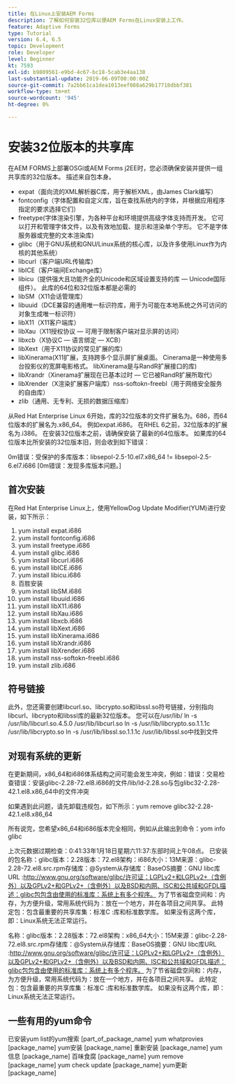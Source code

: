 ```yaml
---
title: 在Linux上安装AEM Forms
description: 了解如何安装32位库以便AEM Forms在Linux安装上工作。
feature: Adaptive Forms
type: Tutorial
version: 6.4, 6.5
topic: Development
role: Developer
level: Beginner
kt: 7593
exl-id: b9809561-e9bd-4c67-bc18-5cab3e4aa138
last-substantial-update: 2019-06-09T00:00:00Z
source-git-commit: 7a2bb61ca1dea1013eef088a629b17718dbbf381
workflow-type: tm+mt
source-wordcount: '945'
ht-degree: 0%

---
```


# 安装32位版本的共享库

在AEM FORMS上部署OSGi或AEM Forms j2EE时，您必须确保安装并提供一组共享库的32位版本。  描述来自包本身。

* expat（面向流的XML解析器C库，用于解析XML，由James Clark编写）
* fontconfig（字体配置和自定义库，旨在查找系统内的字体，并根据应用程序指定的要求选择它们）
* freetype(字体渲染引擎，为各种平台和环境提供高级字体支持而开发。 它可以打开和管理字体文件，以及有效地加载、提示和渲染单个字形。 它不是字体服务器或完整的文本渲染库)
* glibc（用于GNU系统和GNU/Linux系统的核心库，以及许多使用Linux作为内核的其他系统）
* libcurl（客户端URL传输库）
* libICE（客户端间Exchange库）
* libicu（提供强大且功能齐全的Unicode和区域设置支持的库 — Unicode国际组件）。 此库的64位和32位版本都是必需的
* libSM（X11会话管理库）
* libuuid（DCE兼容的通用唯一标识符库，用于为可能在本地系统之外可访问的对象生成唯一标识符）
* libX11（X11客户端库）
* libXau（X11授权协议 — 可用于限制客户端对显示屏的访问）
* libxcb（X协议C — 语言绑定 — XCB）
* libXext（用于X11协议的常见扩展的库）
* libXinerama(X11扩展，支持跨多个显示屏扩展桌面。 Cinerama是一种使用多台投影仪的宽屏电影格式。 libXinerama是与RandR扩展接口的库)
* libXrandr（Xinerama扩展现在已基本过时 — 它已被RandR扩展所取代）
* libXrender（X渲染扩展客户端库）nss-softokn-freebl（用于网络安全服务的自由库）
* zlib（通用、无专利、无损的数据压缩库）

从Red Hat Enterprise Linux 6开始，库的32位版本的文件扩展名为。686，而64位版本的扩展名为.x86_64。 例如expat.i686。 在RHEL 6之前，32位版本的扩展名为.i386。 在安装32位版本之前，请确保安装了最新的64位版本。 如果库的64位版本比所安装的32位版本旧，则会收到如下错误：

0m错误：受保护的多库版本：libsepol-2.5-10.el7.x86_64 != libsepol-2.5-6.el7.i686 [0m错误：发现多库版本问题。]

## 首次安装

在Red Hat Enterprise Linux上，使用YellowDog Update Modifier(YUM)进行安装，如下所示：

1. yum install expat.i686
2. yum install fontconfig.i686
3. yum install freetype.i686
4. yum install glibc.i686
5. yum install libcurl.i686
6. yum install libICE.i686
7. yum install libicu.i686
8. 百胜安装
9. yum install libSM.i686
10. yum install libuuid.i686
11. yum install libX11.i686
12. yum install libXau.i686
13. yum install libxcb.i686
14. yum install libXext.i686
15. yum install libXinerama.i686
16. yum install libXrandr.i686
17. yum install libXrender.i686
18. yum install nss-softokn-freebl.i686
19. yum install zlib.i686

## 符号链接

此外，您还需要创建libcurl.so、libcrypto.so和libssl.so符号链接，分别指向libcurl、libcrypto和libssl库的最新32位版本。 您可以在/usr/lib/ ln -s /usr/lib/libcurl.so.4.5.0 /usr/lib/libcurl.so ln -s /usr/lib/libcrypto.so.1.1.1c /usr/lib/libcrypto.so ln -s /usr/lib/libssl.so.1.1.1c /usr/lib/libssl.so中找到文件

## 对现有系统的更新

在更新期间，x86_64和i686体系结构之间可能会发生冲突，例如：错误：交易检查错误：安装glibc-2.28-72.el8.i686的文件/lib/ld-2.28.so与包glibc32-2.28-42.1.el8.x86_64中的文件冲突

如果遇到此问题，请先卸载违规包，如下所示：yum remove glibc32-2.28-42.1.el8.x86_64

所有说完，您希望x86_64和i686版本完全相同，例如从此输出到命令：yom info glibc

上次元数据过期检查：0:41:33年1月18日星期六11:37:东部时间上午08点。
已安装的包名称：glibc版本：2.28版本：72.el8架构：i686大小：13M来源：glibc-2.28-72.el8.src.rpm存储库：@System从存储库：BaseOS摘要：GNU libc库URL :http://www.gnu.org/software/glibc/许可证：LGPLv2+和LGPLv2+（含例外）以及GPLv2+和GPLv2+（含例外）以及BSD和内网、ISC和公共域和GFDL描述：glibc包包含由使用的标准库：系统上有多个程序。 为了节省磁盘空间和：内存，为方便升级，常用系统代码为：放在一个地方，并在各项目之间共享。 此特定包：包含最重要的共享库集：标准C :库和标准数学库。 如果没有这两个库，即：Linux系统无法正常运行。

名称：glibc版本：2.28版本：72.el8架构：x86_64大小：15M来源：glibc-2.28-72.el8.src.rpm存储库：@System从存储库：BaseOS摘要：GNU libc库URL :http://www.gnu.org/software/glibc/许可证：LGPLv2+和LGPLv2+（含例外）以及GPLv2+和GPLv2+（含例外）以及BSD和内网、ISC和公共域和GFDL描述：glibc包包含由使用的标准库：系统上有多个程序。 为了节省磁盘空间和：内存，为方便升级，常用系统代码为：放在一个地方，并在各项目之间共享。 此特定包：包含最重要的共享库集：标准C :库和标准数学库。 如果没有这两个库，即：Linux系统无法正常运行。

## 一些有用的yum命令

已安装yum list的yum搜索 [part_of_package_name]
yum whatprovies [package_name]
yum安装 [package_name]
重新安装 [package_name]
yum信息 [package_name]
百味食腐 [package_name]
yum remove [package_name]
yum check update [package_name]
yum更新 [package_name]
